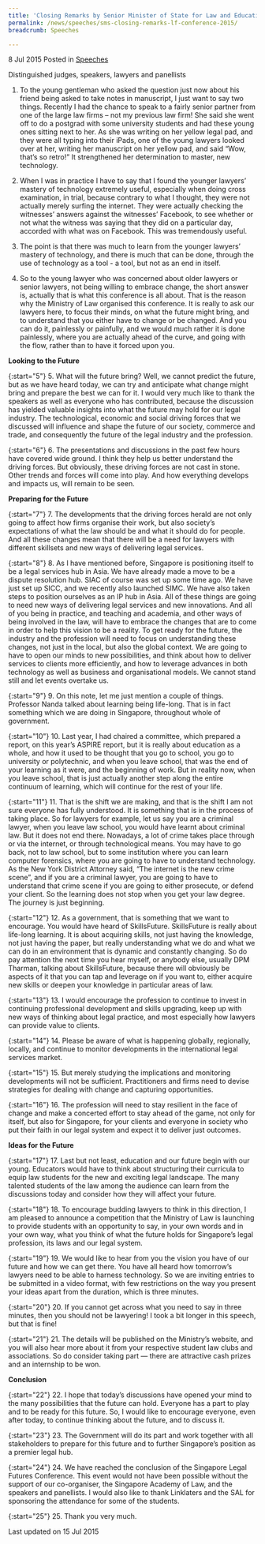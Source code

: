 ```yaml
---
title: 'Closing Remarks by Senior Minister of State for Law and Education Ms Indranee Rajah SC at the Singapore Legal Futures Conference'
permalink: /news/speeches/sms-closing-remarks-lf-conference-2015/
breadcrumb: Speeches

---
```



8 Jul 2015 Posted in [Speeches](/news/speeches)

Distinguished judges, speakers, lawyers and panellists

1. To the young gentleman who asked the question just now about his friend being asked to take notes in manuscript, I just want to say two things. Recently I had the chance to speak to a fairly senior partner from one of the large law firms – not my previous law firm! She said she went off to do a postgrad with some university students and had these young ones sitting next to her. As she was writing on her yellow legal pad, and they were all typing into their iPads, one of the young lawyers looked over at her, writing her manuscript on her yellow pad, and said “Wow, that’s so retro!” It strengthened her determination to master, new technology.


2. When I was in practice I have to say that I found the younger lawyers’ mastery of technology extremely useful, especially when doing cross examination, in trial, because contrary to what I thought, they were not actually merely surfing the internet. They were actually checking the witnesses’ answers against the witnesses’ Facebook, to see whether or not what the witness was saying that they did on a particular day, accorded with what was on Facebook. This was tremendously useful. 


3. The point is that there was much to learn from the younger lawyers’ mastery of technology, and there is much that can be done, through the use of technology as a tool - a tool, but not as an end in itself. 


4. So to the young lawyer who was concerned about older lawyers or senior lawyers, not being willing to embrace change, the short answer is, actually that is what this conference is all about. That is the reason why the Ministry of Law organised this conference. It is really to ask our lawyers here, to focus their minds, on what the future might bring, and to understand that you either have to change or be changed. And you can do it, painlessly or painfully, and we would much rather it is done painlessly, where you are actually ahead of the curve, and going with the flow, rather than to have it forced upon you. 

**Looking to the Future**


{:start="5"}
5. What will the future bring? Well, we cannot predict the future, but as we have heard today, we can try and anticipate what change might bring and prepare the best we can for it. I would very much like to thank the speakers as well as everyone who has contributed, because the discussion has yielded valuable insights into what the future may hold for our legal industry. The technological, economic and social driving forces that we discussed will influence and shape the future of our society, commerce and trade, and consequently the future of the legal industry and the profession.


{:start="6"}
6. The presentations and discussions in the past few hours have covered wide ground. I think they help us better understand the driving forces. But obviously, these driving forces are not cast in stone. Other trends and forces will come into play. And how everything develops and impacts us, will remain to be seen.

**Preparing for the Future**


{:start="7"}
7. The developments that the driving forces herald are not only going to affect how firms organise their work, but also society’s expectations of what the law should be and what it should do for people. And all these changes mean that there will be a need for lawyers with different skillsets and new ways of delivering legal services.


{:start="8"}
8. As I have mentioned before, Singapore is positioning itself to be a legal services hub in Asia. We have already made a move to be a dispute resolution hub. SIAC of course was set up some time ago. We have just set up SICC, and we recently also launched SIMC. We have also taken steps to position ourselves as an IP hub in Asia. All of these things are going to need new ways of delivering legal services and new innovations. And all of you being in practice, and teaching and academia, and other ways of being involved in the law, will have to embrace the changes that are to come in order to help this vision to be a reality. To get ready for the future, the industry and the profession will need to focus on understanding these changes, not just in the local, but also the global context. We are going to have to open our minds to new possibilities, and think about how to deliver services to clients more efficiently, and how to leverage advances in both technology as well as business and organisational models. We cannot stand still and let events overtake us.


{:start="9"}
9. On this note, let me just mention a couple of things. Professor Nanda talked about learning being life-long. That is in fact something which we are doing in Singapore, throughout whole of government. 


{:start="10"}
10. Last year, I had chaired a committee, which prepared a report, on this year’s ASPIRE report, but it is really about education as a whole, and how it used to be thought that you go to school, you go to university or polytechnic, and when you leave school, that was the end of your learning as it were, and the beginning of work. But in reality now, when you leave school, that is just actually another step along the entire continuum of learning, which will continue for the rest of your life. 


{:start="11"}
11. That is the shift we are making, and that is the shift I am not sure everyone has fully understood. It is something that is in the process of taking place. So for lawyers for example, let us say you are a criminal lawyer, when you leave law school, you would have learnt about criminal law. But it does not end there. Nowadays, a lot of crime takes place through or via the internet, or through technological means. You may have to go back, not to law school, but to some institution where you can learn computer forensics, where you are going to have to understand technology. As the New York District Attorney said, “The internet is the new crime scene”, and if you are a criminal lawyer, you are going to have to understand that crime scene if you are going to either prosecute, or defend your client. So the learning does not stop when you get your law degree. The journey is just beginning. 


{:start="12"}
12. As a government, that is something that we want to encourage. You would have heard of SkillsFuture. SkillsFuture is really about life-long learning. It is about acquiring skills, not just having the knowledge, not just having the paper, but really understanding what we do and what we can do in an environment that is dynamic and constantly changing. So do pay attention the next time you hear myself, or anybody else, usually DPM Tharman, talking about SkillsFuture, because there will obviously be aspects of it that you can tap and leverage on if you want to, either acquire new skills or deepen your knowledge in particular areas of law.

   

{:start="13"}
13. I would encourage the profession to continue to invest in continuing professional development and skills upgrading, keep up with new ways of thinking about legal practice, and most especially how lawyers can provide value to clients.


{:start="14"}
14. Please be aware of what is happening globally, regionally, locally, and continue to monitor developments in the international legal services market.


{:start="15"}
15. But merely studying the implications and monitoring developments will not be sufficient. Practitioners and firms need to devise strategies for dealing with change and capturing opportunities.


{:start="16"}
16. The profession will need to stay resilient in the face of change and make a concerted effort to stay ahead of the game, not only for itself, but also for Singapore, for your clients and everyone in society who put their faith in our legal system and expect it to deliver just outcomes.

**Ideas for the Future**


{:start="17"}
17. Last but not least, education and our future begin with our young. Educators would have to think about structuring their curricula to equip law students for the new and exciting legal landscape. The many talented students of the law among the audience can learn from the discussions today and consider how they will affect your future.


{:start="18"}
18. To encourage budding lawyers to think in this direction, I am pleased to announce a competition that the Ministry of Law is launching to provide students with an opportunity to say, in your own words and in your own way, what you think of what the future holds for Singapore’s legal profession, its laws and our legal system.


{:start="19"}
19. We would like to hear from you the vision you have of our future and how we can get there. You have all heard how tomorrow’s lawyers need to be able to harness technology. So we are inviting entries to be submitted in a video format, with few restrictions on the way you present your ideas apart from the duration, which is three minutes.


{:start="20"}
20. If you cannot get across what you need to say in three minutes, then you should not be lawyering!  I took a bit longer in this speech, but that is fine! 


{:start="21"}
21. The details will be published on the Ministry’s website, and you will also hear more about it from your respective student law clubs and associations. So do consider taking part — there are attractive cash prizes and an internship to be won.

**Conclusion**


{:start="22"}
22. I hope that today’s discussions have opened your mind to the many possibilities that the future can hold. Everyone has a part to play and to be ready for this future. So, I would like to encourage everyone, even after today, to continue thinking about the future, and to discuss it.


{:start="23"}
23. The Government will do its part and work together with all stakeholders to prepare for this future and to further Singapore’s position as a premier legal hub.


{:start="24"}
24. We have reached the conclusion of the Singapore Legal Futures Conference. This event would not have been possible without the support of our co-organiser, the Singapore Academy of Law, and the speakers and panellists. I would also like to thank Linklaters and the SAL for sponsoring the attendance for some of the students.


{:start="25"}
25. Thank you very much.


<p class="right-side-updated">Last updated on 15 Jul 2015</p>

